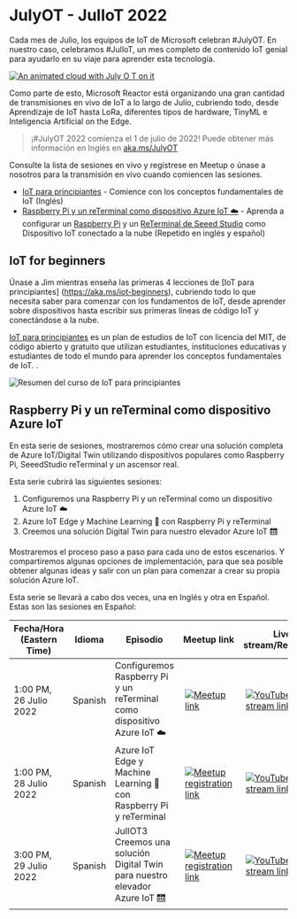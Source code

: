 # JulyOT - JulIoT 2022

Cada mes de Julio, los equipos de IoT de Microsoft celebran #JulyOT. En nuestro caso, celebramos #JulIoT, un mes completo de contenido IoT genial para ayudarlo en su viaje para aprender esta tecnología.

[![An animated cloud with July O T  on it](./img/JulI-oT_Animated)](https://aka.ms/julyot)


Como parte de esto, Microsoft Reactor está organizando una gran cantidad de transmisiones en vivo de IoT a lo largo de Julio, cubriendo todo, desde Aprendizaje de IoT hasta LoRa, diferentes tipos de hardware, TinyML e Inteligencia Artificial on the Edge.

> ¡#JulyOT 2022 comienza el 1 de julio de 2022! Puede obtener más información en Inglés en [aka.ms/JulyOT](https://aka.ms/JulyOT)

Consulte la lista de sesiones en vivo y regístrese en Meetup o únase a nosotros para la transmisión en vivo cuando comiencen las sesiones.

* [IoT para principiantes](#iot-for-beginners) - Comience con los conceptos fundamentales de IoT (Inglés)
* [Raspberry Pi y un reTerminal como dispositivo Azure IoT ☁️](#raspberry-pi-y-un-reterminal-como-dispositivo-azure-iot) - Aprenda a configurar un [Raspberry Pi]( https://www.raspberrypi.com) y un [ReTerminal de Seeed Studio](https://www.seeedstudio.com/ReTerminal-with-CM4-p-4904.html?queryID=d7bb958545d0b2279c552472a25027ec&objectID=4904&indexName=bazaar_retailer_products) como Dispositivo IoT conectado a la nube (Repetido en inglés y español)

## IoT for beginners

Únase a Jim mientras enseña las primeras 4 lecciones de [IoT para principiantes] (https://aka.ms/iot-beginners), cubriendo todo lo que necesita saber para comenzar con los fundamentos de IoT, desde aprender sobre dispositivos hasta escribir sus primeras líneas de código IoT y conectándose a la nube.

[IoT para principiantes](https://aka.ms/iot-beginners) es un plan de estudios de IoT con licencia del MIT, de código abierto y gratuito que utilizan estudiantes, instituciones educativas y estudiantes de todo el mundo para aprender los conceptos fundamentales de IoT. .

![Resumen del curso de IoT para principiantes](https://github.com/microsoft/IoT-For-Beginners/raw/main/sketchnotes/Roadmap.jpg)

## Raspberry Pi y un reTerminal como dispositivo Azure IoT

En esta serie de sesiones, mostraremos cómo crear una solución completa de Azure IoT/Digital Twin utilizando dispositivos populares como Raspberry Pi, SeeedStudio reTerminal y un ascensor real.

Esta serie cubrirá las siguientes sesiones:

1. Configuremos una Raspberry Pi y un reTerminal como un dispositivo Azure IoT ☁️
2. Azure IoT Edge y Machine Learning 🧠 con Raspberry Pi y reTerminal
3. Creemos una solución Digital Twin para nuestro elevador Azure IoT 🛗

Mostraremos el proceso paso a paso para cada uno de estos escenarios. Y compartiremos algunas opciones de implementación, para que sea posible obtener algunas ideas y salir con un plan para comenzar a crear su propia solución Azure IoT.

Esta serie se llevará a cabo dos veces, una en Inglés y otra en Español. Estas son las sesiones en Español:

| Fecha/Hora (Eastern Time) | Idioma | Episodio | Meetup link | Live stream/Recording |
| ---- | -- | ------- | ------------------------ | ----------- |
| 1:00 PM, 26 Julio 2022 | Spanish | Configuremos Raspberry Pi y un reTerminal como dispositivo Azure IoT ☁️ | <a href="https://www.meetup.com/microsoft-reactor-toronto/events/286475097/"><img src="https://raw.githubusercontent.com/jimbobbennett/ColoredBadges/main/svg/social/meetup.svg" alt="Meetup link" style="vertical-align:top; margin:6px 4px"></a> | <a href=""><img src="https://raw.githubusercontent.com/jimbobbennett/ColoredBadges/main/svg/streaming/youtube.svg" alt="YouTube live stream link" style="vertical-align:top; margin:6px 4px"></a> |
| 1:00 PM, 28 Julio 2022 | Spanish | Azure IoT Edge y Machine Learning 🧠 con Raspberry Pi y reTerminal | <a href="https://www.meetup.com/microsoft-reactor-toronto/events/286474956/"><img src="https://raw.githubusercontent.com/jimbobbennett/ColoredBadges/main/svg/social/meetup.svg" alt="Meetup registration link" style="vertical-align:top; margin:6px 4px"></a> | <a href=""><img src="https://raw.githubusercontent.com/jimbobbennett/ColoredBadges/main/svg/streaming/youtube.svg" alt="YouTube live stream link" style="vertical-align:top; margin:6px 4px"></a> |
| 3:00 PM, 29 Julio 2022 | Spanish |  JulIOT3 Creemos una solución Digital Twin para nuestro elevador Azure IoT 🛗 | <a href="https://www.meetup.com/microsoft-reactor-toronto/events/286474805/"><img src="https://raw.githubusercontent.com/jimbobbennett/ColoredBadges/main/svg/social/meetup.svg" alt="Meetup registration link" style="vertical-align:top; margin:6px 4px"></a> | <a href=""><img src="https://raw.githubusercontent.com/jimbobbennett/ColoredBadges/main/svg/streaming/youtube.svg" alt="YouTube live stream link" style="vertical-align:top; margin:6px 4px"></a> |

